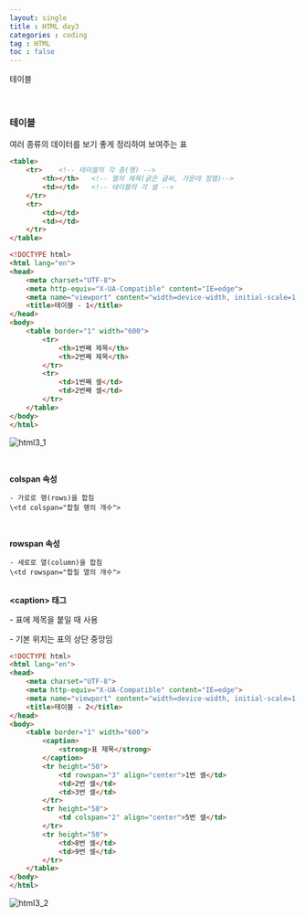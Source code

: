 ```yaml
---
layout: single
title : HTML day3
categories : coding
tag : HTML
toc : false
---
```


테이블

<br>

### 테이블

여러 종류의 데이터를 보기 좋게 정리하여 보여주는 표

```html
<table>
	<tr>	<!-- 테이블의 각 층(행) -->
		<th></th> 	<!-- 열의 제목(굵은 글씨, 가운데 정렬)-->
		<td></td>   <!-- 테이블의 각 셀 -->
	</tr>
	<tr>
		<td></td>
		<td></td>
	</tr>
</table>
```

```html
<!DOCTYPE html>
<html lang="en">
<head>
    <meta charset="UTF-8">
    <meta http-equiv="X-UA-Compatible" content="IE=edge">
    <meta name="viewport" content="width=device-width, initial-scale=1.0">
    <title>테이블 - 1</title>
</head>
<body>
    <table border="1" width="600">
        <tr>
            <th>1번째 제목</th>
            <th>2번째 제목</th>
        </tr>
        <tr>
            <td>1번째 셀</td>
            <td>2번째 셀</td>
        </tr>
    </table>
</body>
</html>
```

![html3_1]()

<br>

**colspan 속성**

	- 가로로 행(rows)을 합침
	\<td colspan="합칠 행의 개수">

<br>

**rowspan 속성**

	- 세로로 열(column)을 합침
	\<td rowspan="합칠 열의 개수">

<br>**\<caption> 태그**

\- 표에 제목을 붙일 때 사용

\- 기본 위치는 표의 상단 중앙임

```html
<!DOCTYPE html>
<html lang="en">
<head>
    <meta charset="UTF-8">
    <meta http-equiv="X-UA-Compatible" content="IE=edge">
    <meta name="viewport" content="width=device-width, initial-scale=1.0">
    <title>테이블 - 2</title>
</head>
<body>
    <table border="1" width="600">
        <caption>
            <strong>표 제목</strong>
        </caption>
        <tr height="50">
            <td rowspan="3" align="center">1번 셀</td>
            <td>2번 셀</td>
            <td>3번 셀</td>
        </tr>
        <tr height="50">
            <td colspan="2" align="center">5번 셀</td>
        </tr>
        <tr height="50">
            <td>8번 셀</td>
            <td>9번 셀</td>
        </tr>
    </table>
</body>
</html>
```

![html3_2]()

